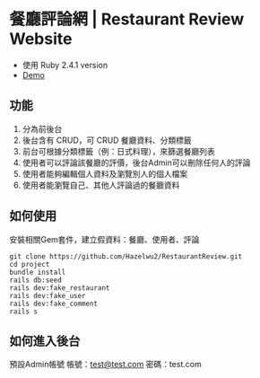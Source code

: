 # 餐廳評論網 | Restaurant Review Website
- 使用 Ruby 2.4.1 version
- [Demo](https://restaurant-forum-hazel-wu.herokuapp.com)

## 功能

1. 分為前後台
2. 後台含有 CRUD，可 CRUD 餐廳資料、分類標籤
3. 前台可根據分類標籤（例：日式料理），來篩選餐廳列表
4. 使用者可以評論該餐廳的評價，後台Admin可以刪除任何人的評論
5. 使用者能夠編輯個人資料及瀏覽別人的個人檔案
6. 使用者能瀏覽自己、其他人評論過的餐廳資料

## 如何使用
安裝相關Gem套件，建立假資料：餐廳、使用者、評論

```
git clone https://github.com/Hazelwu2/RestaurantReview.git
cd project
bundle install
rails db:seed
rails dev:fake_restaurant
rails dev:fake_user
rails dev:fake_comment 
rails s
```

## 如何進入後台
預設Admin帳號
帳號：test@test.com
密碼：test.com